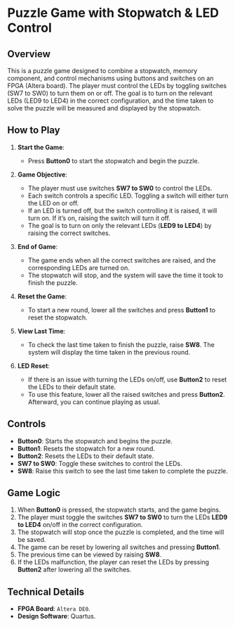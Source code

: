 # **Puzzle Game with Stopwatch & LED Control**

## **Overview**

This is a puzzle game designed to combine a stopwatch, memory component, and control mechanisms using buttons and switches on an FPGA (Altera board). The player must control the LEDs by toggling switches (SW7 to SW0) to turn them on or off. The goal is to turn on the relevant LEDs (LED9 to LED4) in the correct configuration, and the time taken to solve the puzzle will be measured and displayed by the stopwatch.

## **How to Play**

1. **Start the Game**: 
   - Press **Button0** to start the stopwatch and begin the puzzle.

2. **Game Objective**: 
   - The player must use switches **SW7 to SW0** to control the LEDs.
   - Each switch controls a specific LED. Toggling a switch will either turn the LED on or off.
   - If an LED is turned off, but the switch controlling it is raised, it will turn on. If it’s on, raising the switch will turn it off.
   - The goal is to turn on only the relevant LEDs (**LED9 to LED4**) by raising the correct switches.

3. **End of Game**: 
   - The game ends when all the correct switches are raised, and the corresponding LEDs are turned on.
   - The stopwatch will stop, and the system will save the time it took to finish the puzzle.

4. **Reset the Game**: 
   - To start a new round, lower all the switches and press **Button1** to reset the stopwatch.

5. **View Last Time**: 
   - To check the last time taken to finish the puzzle, raise **SW8**. The system will display the time taken in the previous round.

6. **LED Reset**: 
   - If there is an issue with turning the LEDs on/off, use **Button2** to reset the LEDs to their default state.
   - To use this feature, lower all the raised switches and press **Button2**. Afterward, you can continue playing as usual.

## **Controls**

- **Button0**: Starts the stopwatch and begins the puzzle.
- **Button1**: Resets the stopwatch for a new round.
- **Button2**: Resets the LEDs to their default state.
- **SW7 to SW0**: Toggle these switches to control the LEDs.
- **SW8**: Raise this switch to see the last time taken to complete the puzzle.

## **Game Logic**

1. When **Button0** is pressed, the stopwatch starts, and the game begins.
2. The player must toggle the switches **SW7 to SW0** to turn the LEDs **LED9 to LED4** on/off in the correct configuration.
3. The stopwatch will stop once the puzzle is completed, and the time will be saved.
4. The game can be reset by lowering all switches and pressing **Button1**.
5. The previous time can be viewed by raising **SW8**.
6. If the LEDs malfunction, the player can reset the LEDs by pressing **Button2** after lowering all the switches.

## **Technical Details**

- **FPGA Board**: `Altera DE0`.
- **Design Software**: Quartus.
